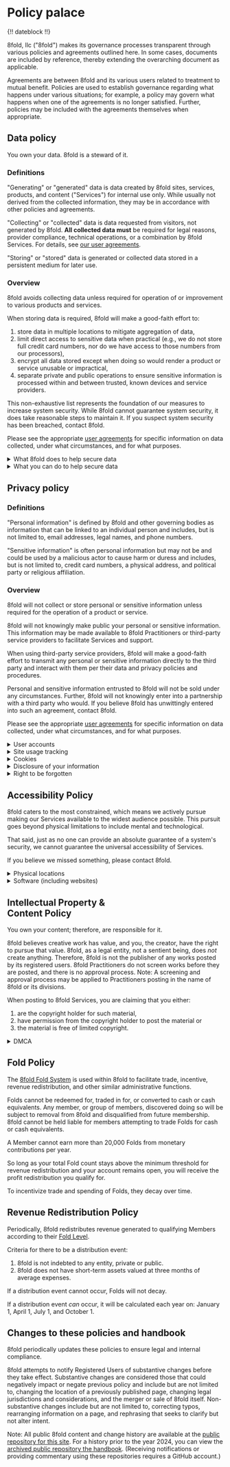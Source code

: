 # Policy palace

{!! dateblock !!}

8fold, llc ("8fold") makes its governance processes transparent through various policies and agreements outlined here. In some cases, documents are included by reference, thereby extending the overarching document as applicable.

Agreements are between 8fold and its various users related to treatment to mutual benefit. Policies are used to establish governance regarding what happens under various situations; for example, a policy may govern what happens when one of the agreements is no longer satisfied. Further, policies may be included with the agreements themselves when appropriate.

## Data policy

You own your data. 8fold is a steward of it.

### Definitions

"Generating" or "generated" data is data created by 8fold sites, services, products, and content ("Services") for internal use only. While usually not derived from the collected information, they may be in accordance with other policies and agreements.

"Collecting" or "collected" data is data requested from visitors, not generated by 8fold. **All collected data must** be required for legal reasons, provider compliance, technical operations, or a combination by 8fold Services. For details, see [our user agreements](/legal/user-agreements/).

"Storing" or "stored" data is generated or collected data stored in a persistent medium for later use.

### Overview

8fold avoids collecting data unless required for operation of or improvement to various products and services.

When storing data is required, 8fold will make a good-faith effort to:

1. store data in multiple locations to mitigate aggregation of data,
2. limit direct access to sensitive data when practical (e.g., we do not store full credit card numbers, nor do we have access to those numbers from our processors),
3. encrypt all data stored except when doing so would render a product or service unusable or impractical,
4. separate private and public operations to ensure sensitive information is processed within and between trusted, known devices and service providers.

This non-exhaustive list represents the foundation of our measures to increase system security. While 8fold cannot guarantee system security, it does take reasonable steps to maintain it. If you suspect system security has been breached, contact 8fold.

Please see the appropriate [user agreements](/legal/user-agreements) for specific information on data collected, under what circumstances, and for what purposes.

<details>
<summary>What 8fold does to help secure data</summary>

#### Secure by default, and know who you're talking to

We use [.Transport Layer Security](TLS) and [.HyperText Transfer Protocol Secure](HTTPS) by default. Therefore, if you go to an 8fold website specifying [.HyperText Transfer Protocol](HTTP), you will be redirected to the HTTPS version. The HTTPS version uses a certificate to verify with your device that you are talking to one of our computers. If you go to what you believe is an 8fold site and it does not use HTTPS, please leave the website and contact 8fold.

We may request information to verify your identity when contacting 8fold.

#### Encryption and separation

"Encryption" can be a misnomer; therefore, it may be more appropriate to say we obfuscate data in some manner.

8fold obfuscates most data at rest. 8fold, as often as practical, partners with service providers who obfuscate data at rest and data in transit.

In some cases, we may use [multiple encryption](https://en.wikipedia.org/wiki/Multiple_encryption) or one-way hashing, which means obfuscated data may be obfuscated again, or the stored data should not be reversible. For example, an obfuscated password may be stored in a way that we cannot recreate the original; therefore, a submitted potential is given to us, passed through an algorithm, and compared against the one stored, which means passwords cannot be recovered, only overwritten.

</details>

<details>
<summary>What you can do to help secure data</summary>

#### Keep it secret, keep it safe

Do not disclose information unless it's necessary to reach a goal. Even if it is required to reach your goal, understand *why* that specific piece of data is required.

For example, the first step in becoming a [Registered User](/legal/user-agreements/) is to provide an email address. 8fold does not store this email address as-is, and can not retrieve it.

8fold is an invitation-only platform; therefore, 8fold requires somewhere to send the invitation (as well as confirmation that you—or someone with access to that email address—requested the invitation). We specifically require a registered and preferred means of digital communication.

Encrypt your data whenever possible. Most operating systems allow you to encrypt what is referred to as "data at rest" (e.g., your computer's hard drive). It is also possible to encrypt data traveling from one computer to another ("data in transit") so long as the receiver can decrypt that data.

#### Passwords

Passwords should:

* be long, we chose a minimum of 8, you have up to 255.
* contain special characters, including spaces—preferably _not_ the exclamation mark (!).
* contain a non-obvious phrase you’ll remember.
* be something you can remember, even if you never type it or use a password management tool; you may not have access to that tool.

See also Lorrie Faith Cranor’s TED Talk entitled [What’s wrong with your pa$$w0rd?](https://www.ted.com/talks/lorrie_faith_cranor_what_s_wrong_with_your_pa_w0rd/up-next?language=en).

</details>

## Privacy policy

### Definitions

"Personal information" is defined by 8fold and other governing bodies as information that can be linked to an individual person and includes, but is not limited to, email addresses, legal names, and phone numbers.

"Sensitive information" is often personal information but may not be and could be used by a malicious actor to cause harm or duress and includes, but is not limited to, credit card numbers, a physical address, and political party or religious affiliation.

### Overview

8fold will not collect or store personal or sensitive information unless required for the operation of a product or service.

8fold will not knowingly make public your personal or sensitive information. This information may be made available to 8fold Practitioners or third-party service providers to facilitate Services and support.

When using third-party service providers, 8fold will make a good-faith effort to transmit any personal or sensitive information directly to the third party and interact with them per their data and privacy policies and procedures.

Personal and sensitive information entrusted to 8fold will not be sold under any circumstances. Further, 8fold will not knowingly enter into a partnership with a third party who would. If you believe 8fold has unwittingly entered into such an agreement, contact 8fold.

Please see the appropriate [user agreements](/legal/user-agreements) for specific information on data collected, under what circumstances, and for what purposes.

<details>
<summary>User accounts</summary>

Some Services require receiving messages from 8fold and its Practitioners. Beyond messages from the Practitioners you work with, you may receive administrative communications, which may include changes in policy or release notes for software maintained by 8fold and its Practitioners.

As such, we will collect and store an obfuscated version of **at least one email address**.

You may withdraw your consent to receive communications at any time. However, withdrawing consent to some communications may result in no longer being classified as a member or user of 8fold and the Services offered by its Practitioners. In most cases, your relationship is with the Practitioner and not 8fold. Therefore, you will be subject to their policies and procedures.

</details>


<details>
<summary>Site usage tracking</summary>

When tracking is enabled on 8fold sites, we collect only information needed to differentiate humans from web crawlers, what pages were visited, and when; specifically:

1. a system-developed session identifier,
2. the current [.URL](uniform resource locator) the session is associated with,
3. the URL from which the session arrived at the current URL, and
4. the time the session arrived at the current URL using our server clocks.

These data are collected to help gain insight into how users traverse the sites, how long they stay, where they came from (referrers), and the number of sessions (not individuals).

For purposes of site usage tracking, 8fold **does not** collect or store:

1. your IP Address,
2. your location,
3. browser and other client information (including browsing history), or
4. any known personal information that can be used atomically or in aggregate to identify a living person.

</details>

<details>
<summary>Cookies</summary>

We make a good-faith effort to avoid using cookies stored on your device except for tracking (see above) and when necessary for the site or software's function. Cross-site tracking cookies are prohibited on all websites.

Some third-party services we use may place their own cookies in your browser. This Privacy Policy covers the use of cookies used by 8fold and not the use of cookies by third parties. However, if it's possible to avoid placing such a cookie and still use the service, we will. There are currently no known third-party service providers using cookies.

If you notice cookies on your device claiming to be from any 8fold Service, please contact 8fold and delete the cookie.

</details>

<details>
<summary>Disclosure of your information</summary>

As a rule, we do not share your personal information outside of 8fold. Further, we avoid sharing personal information among Practitioners in keeping with client confidentiality. Therefore, we may talk about "a client" or "my client" when seeking advice, coaching, and consulting between Practitioners.

We will not sell your information.

We may share your personal information with third parties in limited circumstances, including:

1. with your consent;
2. to a vendor or partner who meets our data protection standards in order to help facilitate a feature you requested access to or
3. when we believe it is required by law, such as pursuant to a subpoena or other legal process.

If we share your information in response to legal processes, we will attempt to give you advance notice so you can challenge it (for example, by seeking intervention from the courts) unless we're prohibited by law or court order. We will object to requests for information about users of our Services we believe to be improper.

</details>

<details>
<summary>Right to be forgotten</summary>

The [.GDPR](General Data Protection Regulation) is a law governing how businesses must steward data when providing Services to someone residing in the [.EU](European Union). While 8fold believes most of the practices listed should be done because it's the right thing to do, having the aid of regulation is helpful.

Article 17 of the GDPR is entitled "Right to Erasure" ("right to be forgotten"). Under this article, and because it's just the civil thing to do, you have the ability to delete or request the deletion of your personal information stored by 8fold. If the law of the United States requires retention of certain data, it will be retained for that period and no longer.

Sometimes, you are unable to delete your account or notify 8fold; therefore, the following protocol is designed to help ensure the security of your information.

1. **After 6 months of inactivity** 8fold will attempt to contact you using the email address on file to let you know we hope you are well and explain the implications should you remain inactive.
2. **After 12 months of inactivity** 8fold will attempt to contact you again using all communication channels you’ve provided. The notice will inform you that your account has been marked inactive, and any subscriptions we can cancel have been canceled.
3. **After 18 months of inactivity**, 8fold will contact you again through all channels, export the data on your behalf, provide instructions on how to retrieve the exported data and delete your account.
4. **6 months after export**, the data that can be deleted will be, and any residual data will be deleted based on 8fold and legal data retention schedules.

#### Modifying your personal information or deleting your account

If you have an 8fold account, you can access and modify your personal information or delete it.

To protect information from accidental or malicious destruction, we may not immediately delete residual copies from our active servers and may not remove information from our backup systems.

If you delete your account, your account and content may be unrecoverable.

</details>

## Accessibility Policy

8fold caters to the most constrained, which means we actively pursue making our Services available to the widest audience possible. This pursuit goes beyond physical limitations to include mental and technological.

That said, just as no one can provide an absolute guarantee of a system's security, we cannot guarantee the universal accessibility of Services.

If you believe we missed something, please contact 8fold.

<details>
<summary>Physical locations</summary>

There are times when 8fold Practitioners may reserve, operate, or occupy physical locations. When identifying such locations, we strive to ensure they comply with the [.ADA](Americans with Disability Acts) as a foundation, striving to take other considerations into account.

</details>

<details>
<summary>Software (including websites)</summary>

8fold Practitioners create a variety of Services. When it comes to software, including websites, 8fold Practitioners use the [[.WCAG](Web Content Accessibility Guidelines)](https://www.w3.org/WAI/standards-guidelines/wcag/) as their foundation. All software products should meet one hundred percent of Level [.AA](double A) and thirty percent of Level [.AAA](triple A), both of which require one hundred percent compliance with Level A.

Beyond what we believe is a minimum provided by WCAG, we consider performance and other considerations despite technological limitations to be accessibility concerns.

8fold also recommends using these guidelines beyond software to inform hardware and print designs.

#### Browser support

There's always a con. Always.

We don't wish to play favorites when it comes to browsers (web clients); therefore, we won't list any here. However, there are plenty of browsers to choose from, and regardless of your operating system, you should be able to find at least three browsers able to run any 8fold website or web-based application. It may not be the experience we designed, but it will work.

With that said, we actively test and support browsers that come preinstalled on macOS and Windows and those with a usage rating greater than 1.5 percent according to [Can I Use...](https://caniuse.com/usage-table) aggregated data on browser usage.

</details>

## Intellectual Property &<br> Content Policy

You own your content; therefore, are responsible for it.

8fold believes creative work has value, and you, the creator, have the right to pursue that value. 8fold, as a legal entity, not a sentient being, does _not_ create anything. Therefore, 8fold is not the publisher of any works posted by its registered users. 8fold Practitioners do not screen works before they are posted, and there is no approval process. Note: A screening and approval process may be applied to Practitioners posting in the name of 8fold or its divisions.

When posting to 8fold Services, you are claiming that you either:

1. are the copyright holder for such material,
2. have permission from the copyright holder to post the material or
3. the material is free of limited copyright.

<details>
<summary>DMCA</summary>

As 8fold operates in the United States and is governed by those laws, it is our policy to respond to notices of copyright infringement in a manner compliant with the [.DMCA](Digital Millennium Copyright Act) and other applicable laws.

#### Serving notice

There are three ways to notify 8fold of a claim of infringement: online form, email, and regular mail.

You may contact 8fold and select DMCA as the topic.

Send an email [legal@8fold.pro](mailto:legal@8fold.pro).

Or, a physical notice to:

8fold DMCA Claim<br>
300 Montvue Rd.<br>
Knoxville, TN 37919-5546

</details>

## Fold Policy

The [8fold Fold System](/operations/fold-system) is used within 8fold to facilitate trade, incentive, revenue redistribution, and other similar administrative functions.

Folds cannot be redeemed for, traded in for, or converted to cash or cash equivalents. Any member, or group of members, discovered doing so will be subject to removal from 8fold and disqualified from future membership. 8fold cannot be held liable for members attempting to trade Folds for cash or cash equivalents.

A Member cannot earn more than 20,000 Folds from monetary contributions per year.

So long as your total Fold count stays above the minimum threshold for revenue redistribution and your account remains open, you will receive the profit redistribution you qualify for.

To incentivize trade and spending of Folds, they decay over time.

## Revenue Redistribution Policy

Periodically, 8fold redistributes revenue generated to qualifying Members according to their [Fold Level](/operations/fold-system#fold-levels).

Criteria for there to be a distribution event:

1. 8fold is not indebted to any entity, private or public.
2. 8fold does not have short-term assets valued at three months of average expenses.

If a distribution event cannot occur, Folds will not decay.

If a distribution event *can* occur, it will be calculated each year on: January 1, April 1, July 1, and October 1.

## Changes to these policies and handbook

8fold periodically updates these policies to ensure legal and internal compliance.

8fold attempts to notify Registered Users of substantive changes before they take effect. Substantive changes are considered those that could negatively impact or negate previous policy and include but are not limited to, changing the location of a previously published page, changing legal jurisdictions and considerations, and the merger or sale of 8fold itself. Non-substantive changes include but are not limited to, correcting typos, rearranging information on a page, and rephrasing that seeks to clarify but not alter intent.

Note: All public 8fold content and change history are available at the [public repository for this site](https://github.com/8fold/site-8fold.pro). For a history prior to the year 2024, you can view the [archived public repository the handbook](https://github.com/8fold/content-8fold.handbook). (Receiving notifications or providing commentary using these repositories requires a GitHub account.)
